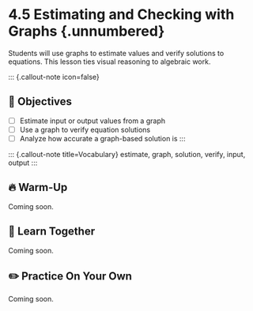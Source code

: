 #  4.5 Estimating and Checking with Graphs {.unnumbered}

Students will use graphs to estimate values and verify solutions to equations. This lesson ties visual reasoning to algebraic work.

::: {.callout-note icon=false}
## 🎯 Objectives
- [ ] Estimate input or output values from a graph
- [ ] Use a graph to verify equation solutions
- [ ] Analyze how accurate a graph-based solution is
:::

::: {.callout-note title=Vocabulary}
estimate, graph, solution, verify, input, output
:::

## 🔥 Warm-Up
Coming soon.

## 🧠 Learn Together
Coming soon.

## ✏️ Practice On Your Own
Coming soon.
